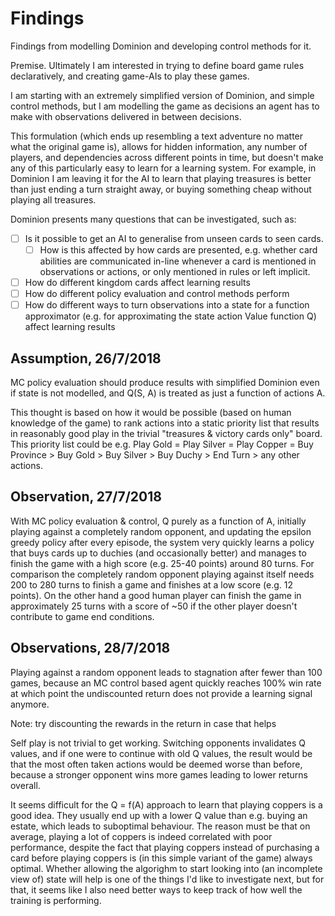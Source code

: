 # Findings

Findings from modelling Dominion and developing control methods for it.

Premise. Ultimately I am interested in trying to define board game rules
declaratively, and creating game-AIs to play these games.

I am starting with an extremely simplified version of Dominion, and simple control methods,
but I am modelling the game as decisions an agent has to make with
observations delivered in between decisions.

This formulation (which ends up resembling a text adventure no matter what
the original game is), allows for hidden information, any number of players,
and dependencies across different points in time, but doesn't make any of
this particularly easy to learn for a learning system. For example, in Dominion
I am leaving it for the AI to learn that playing treasures is better than just
ending a turn straight away, or buying something cheap without playing all treasures.

Dominion presents many questions that can be investigated, such as:
- [ ] Is it possible to get an AI to generalise from unseen cards to seen cards.
  - [ ] How is this affected by how cards are presented, e.g. whether card
        abilities are communicated in-line whenever a card is mentioned in
        observations or actions, or only mentioned in rules or left implicit.
- [ ] How do different kingdom cards affect learning results
- [ ] How do different policy evaluation and control methods perform
- [ ] How do different ways to turn observations into a state for
      a function approximator (e.g. for approximating the state action Value
      function Q) affect learning results

## Assumption, 26/7/2018

MC policy evaluation should produce results with simplified Dominion even if
state is not modelled, and Q(S, A) is treated as just a function of actions A.

This thought is based on how it would be possible (based on human knowledge of the game)
to rank actions into a static priority list that results in reasonably good play in the trivial
"treasures & victory cards only" board. This priority list could be e.g. Play Gold =
Play Silver = Play Copper = Buy Province > Buy Gold > Buy Silver > Buy Duchy > End Turn >
any other actions.

## Observation, 27/7/2018

With MC policy evaluation & control, Q purely as a function of A, initially playing against a completely
random opponent, and updating the epsilon greedy policy after every episode,
the system very quickly learns a policy that buys cards up to duchies (and occasionally better)
and manages to finish the game with a high score (e.g. 25-40 points) around 80 turns. For comparison the
completely random opponent playing against itself needs 200 to 280 turns to finish
a game and finishes at a low score (e.g. 12 points). On the other hand
a good human player can finish the game in approximately 25 turns with a score
of ~50 if the other player doesn't contribute to game end conditions.

## Observations, 28/7/2018

Playing against a random opponent leads to stagnation after fewer than 100 games,
because an MC control based agent quickly reaches 100% win rate at which point
the undiscounted return does not provide a learning signal anymore.

Note: try discounting the rewards in the return in case that helps

Self play is not trivial to get working. Switching opponents invalidates Q values,
and if one were to continue with old Q values, the result would be that the most
often taken actions would be deemed worse than before, because a stronger opponent
wins more games leading to lower returns overall.

It seems difficult for the Q = f(A) approach to learn that playing coppers is
a good idea. They usually end up with a lower Q value than e.g. buying an estate,
which leads to suboptimal behaviour. The reason must be that on average, playing
a lot of coppers is indeed correlated with poor performance, despite the fact
that playing coppers instead of purchasing a card before playing coppers
is (in this simple variant of the game) always optimal. Whether allowing the
algorighm to start looking into (an incomplete view of) state will help is
one of the things I'd like to investigate next, but for that, it seems like
I also need better ways to keep track of how well the training is performing.
